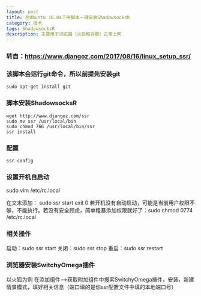 ```yaml
---
layout: post
title: 在Ubuntu 16.04下用脚本一键安装ShadowsocksR
category: 技术
tags: ShadowsocksR
description: 主要用于浏览器（火狐和谷歌）正常上网
---
```


### 转自：https://www.djangoz.com/2017/08/16/linux_setup_ssr/

### 该脚本会运行git命令，所以前提先安装git
  
    sudo apt-get install git

### 脚本安装ShadowsocksR

    wget http://www.djangoz.com/ssr
    sudo mv ssr /usr/local/bin
    sudo chmod 766 /usr/local/bin/ssr
    ssr install

### 配置
    
    ssr config

### 设置开机自启动

sudo vim /etc/rc.local

   在文末添加：
     sudo ssr start
     exit 0
    若开机没有自动启动，可能是当前用户权限不够，不能执行。若没有安全顾虑，简单粗暴添加权限就好了：sudo chmod 0774 /etc/rc.local

### 相关操作

  启动：sudo ssr start
  关闭：sudo ssr stop
  重启：sudo ssr restart
  
### 浏览器安装SwitchyOmega插件
  以火狐为例
  在添加组件——>获取附加组件中搜索SwitchyOmega插件，安装，新建情景模式，填好相关信息（端口填的是你ssr配置文件中填的本地端口号）

